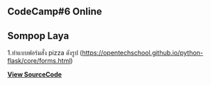 ## CodeCamp#6 Online

## Sompop Laya

1.ทำแบบฟอร์มสั่ง pizza ดังรูป  (https://opentechschool.github.io/python-flask/core/forms.html)

[**View SourceCode**](https://sompopla.github.io/01_HTML/lab_03/lab03.html)


